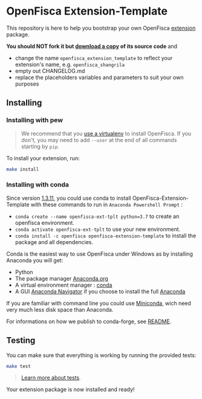 # OpenFisca Extension-Template

This repository is here to help you bootstrap your own OpenFisca [extension](http://openfisca.org/doc/contribute/extensions.html) package.

**You should NOT fork it but [download a copy](https://github.com/openfisca/extension-template/archive/master.zip) of its source code** and
- change the name `openfisca_extension_template` to reflect your extension's name, e.g. `openfisca_shangrila`
- empty out CHANGELOG.md
- replace the placeholders variables and parameters to suit your own purposes

## Installing

### Installing with pew

> We recommend that you [use a virtualenv](https://github.com/openfisca/country-template/blob/master/README.md#setting-up-a-virtual-environment-with-pew) to install OpenFisca. If you don't, you may need to add `--user` at the end of all commands starting by `pip`.

To install your extension, run:

```sh
make install
```
### Installing with conda

Since version [1.3.11](https://anaconda.org/openfisca/openfisca-extension-template), you could use conda to install OpenFisca-Extension-Template with these commands to run in `Anaconda Powershell Prompt` :
- `conda create --name openfisca-ext-tplt python=3.7` to create an openfisca environment.
- `conda activate openfisca-ext-tplt` to use your new environment.
- `conda install -c openfisca openfisca-extension-template` to install the package and all dependencies.

Conda is the easiest way to use OpenFisca under Windows as by installing Anaconda you will get:
- Python
- The package manager [Anaconda.org](https://docs.anaconda.com/anacondaorg/user-guide/)
- A virtual environment manager : [conda](https://docs.conda.io/projects/conda/en/latest/user-guide/tasks/manage-environments.html)
- A GUI [Anaconda Navigator](https://docs.anaconda.com/anaconda/navigator/index.html) if you choose to install the full [Anaconda](https://www.anaconda.com/products/individual)

If you are familiar with command line you could use [Miniconda](https://docs.conda.io/projects/conda/en/latest/user-guide/install/windows.html), wich need very much less disk space than Anaconda.

For informations on how we publish to conda-forge, see [README](.conda/README.md).

## Testing

You can make sure that everything is working by running the provided tests:

```sh
make test
```

> [Learn more about tests](http://openfisca.org/doc/coding-the-legislation/writing_yaml_tests.html).

Your extension package is now installed and ready!
